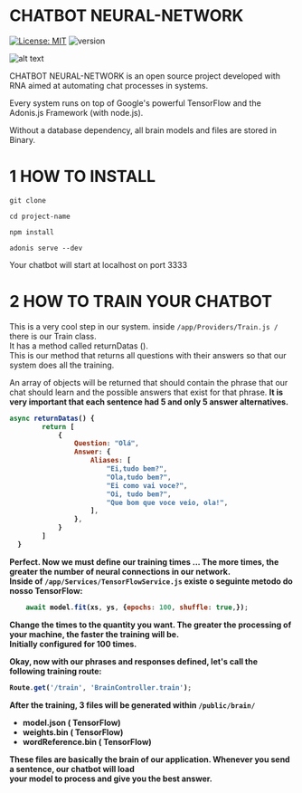 # CHATBOT NEURAL-NETWORK
[![License: MIT](https://img.shields.io/badge/License-MIT-yellow.svg)](https://opensource.org/licenses/MIT)
![version](https://img.shields.io/badge/version-1.0.0-blue)

![alt text](https://chatbotmaker.io/wp-content/uploads/ia-e-chatbots.png)

CHATBOT NEURAL-NETWORK is an open source project developed with RNA aimed at automating chat processes in systems.<br/>

Every system runs on top of Google's powerful TensorFlow and the Adonis.js Framework (with node.js).<br/>

Without a database dependency, all brain models and files are stored in Binary.<br/>

# 1 HOW TO INSTALL

```
git clone
```
```
cd project-name
```
```
npm install
```

```
adonis serve --dev
```
Your chatbot will start at localhost on port 3333

# 2 HOW TO TRAIN YOUR CHATBOT

This is a very cool step in our system.
inside ```/app/Providers/Train.js /``` there is our Train class.<br/>
It has a method called returnDatas ().<br/>
This is our method that returns all questions with their answers so that our system does all the training.<br/>

An array of objects will be returned that should contain the phrase that our chat should learn and the possible answers that exist for that phrase.
<b>It is very important that each sentence had 5 and only 5 answer alternatives.<b/><br/>
```javascript
async returnDatas() {
        return [
            {
                Question: "Olá",
                Answer: {
                    Aliases: [
                        "Ei,tudo bem?",
                        "Ola,tudo bem?",
                        "Ei como vai voce?",
                        "Oi, tudo bem?",
                        "Que bom que voce veio, ola!",
                    ],
                },
            }
        ]
  }
```
Perfect. Now we must define our training times ... The more times, the greater the number of neural connections in our network. <br/>
Inside of ```/app/Services/TensorFlowService.js``` existe o seguinte metodo do nosso TensorFlow:
```javascript 
    await model.fit(xs, ys, {epochs: 100, shuffle: true,});
```
Change the times to the quantity you want. The greater the processing of your machine, the faster the training will be. <br/>
Initially configured for 100 times. <br/>
  
Okay, now with our phrases and responses defined, let's call the following training route:
```javascript
Route.get('/train', 'BrainController.train');
```

After the training, 3 files will be generated within ```/public/brain/```
* model.json ( TensorFlow)
* weights.bin ( TensorFlow)
* wordReference.bin ( TensorFlow)

These files are basically the brain of our application. Whenever you send a sentence, our chatbot will load <br/>
your model to process and give you the best answer.


